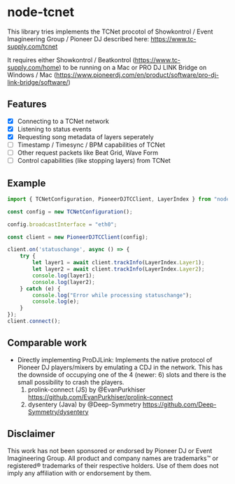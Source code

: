 # node-tcnet

This library tries implements the TCNet procotol of Showkontrol / Event Imagineering Group / Pioneer DJ described here: https://www.tc-supply.com/tcnet

It requires either Showkontrol / Beatkontrol (https://www.tc-supply.com/home) to be running on a Mac or PRO DJ LINK Bridge on Windows / Mac (https://www.pioneerdj.com/en/product/software/pro-dj-link-bridge/software/)

## Features

- [x] Connecting to a TCNet network
- [x] Listening to status events
- [x] Requesting song metadata of layers seperately
- [ ] Timestamp / Timesync / BPM capabilities of TCNet
- [ ] Other request packets like Beat Grid, Wave Form
- [ ] Control capabilities (like stopping layers) from TCNet

## Example
```typescript
import { TCNetConfiguration, PioneerDJTCClient, LayerIndex } from "node-tcnet"

const config = new TCNetConfiguration();

config.broadcastInterface = "eth0";

const client = new PioneerDJTCClient(config);

client.on('statuschange', async () => {
    try {
        let layer1 = await client.trackInfo(LayerIndex.Layer1);
        let layer2 = await client.trackInfo(LayerIndex.Layer2);
        console.log(layer1);
        console.log(layer2);
    } catch (e) {
        console.log("Error while processing statuschange");
        console.log(e);
    }        
});
client.connect();
```

## Comparable work
- Directly implementing ProDJLink: Implements the native protocol of Pioneer DJ players/mixers by emulating a CDJ in the network. This has the downside of occupying one of the 4 (newer: 6) slots and there is the small possibility to crash the players.
  1. prolink-connect (JS) by @EvanPurkhiser https://github.com/EvanPurkhiser/prolink-connect
  2. dysentery (Java) by @Deep-Symmetry https://github.com/Deep-Symmetry/dysentery

## Disclaimer

This work has not been sponsored or endorsed by Pioneer DJ or Event Imagineering Group. All product and company names are trademarks™ or registered® trademarks of their respective holders. Use of them does not imply any affiliation with or endorsement by them.

